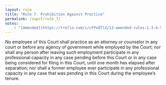 ```yaml
---
layout: rule
title: "Rule 7. Prohibition Against Practice"
permalink: /supct/rule_7/
notes:
    - "[Amended](https://trello.com/c/cFPxDTlX/13-amended-rules-1-3-4-5-6-7-15-25-26-27-29-32-33-34-35-38-39-43) on June 13th, 2025, to take effect on June 28th, 2025."
---
```


No employee of this Court shall practice as an attorney or counselor in any court or before any agency of government while employed by the Court; nor shall any person after leaving such employment participate in any professional capacity in any case pending before this Court or in any case being considered for filing in this Court, until one month has elapsed after separation; nor shall a former employee ever participate in any professional capacity in any case that was pending in this Court during the employee’s tenure.